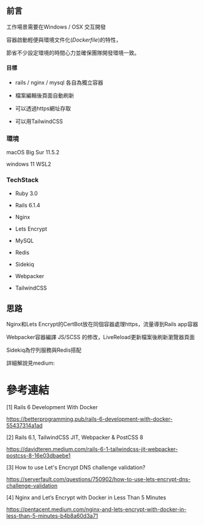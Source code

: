 
## 前言

工作場景需要在Windows / OSX 交互開發

容器啟動輕便與環境文件化(*Dockerfile*)的特性，

節省不少設定環境的時間心力並確保團隊開發環境一致。

#### 目標

- rails / nginx / mysql 各自為獨立容器

- 檔案編輯後頁面自動刷新

- 可以透過https網址存取

- 可以用TailwindCSS

### 環境

macOS Big Sur 11.5.2

windows 11 WSL2

### TechStack

- Ruby 3.0

- Rails 6.1.4

- Nginx

- Lets Encrypt

- MySQL

- Redis

- Sidekiq

- Webpacker

- TailwindCSS

## 思路

Nginx和Lets Encrypt的CertBot放在同個容器處理https，流量導到Rails app容器

Webpacker容器編譯 JS/SCSS 的修改，LiveReload更新檔案後刷新瀏覽器頁面

Sidekiq為佇列服務與Redis搭配

詳細解說見medium: 


# 參考連結

[1]  Rails 6 Development With Docker

https://betterprogramming.pub/rails-6-development-with-docker-55437314a1ad

[2] Rails 6.1, TailwindCSS JIT, Webpacker & PostCSS 8

https://davidteren.medium.com/rails-6-1-tailwindcss-jit-webpacker-postcss-8-16e03dbaebe1

[3]  How to use Let's Encrypt DNS challenge validation?

https://serverfault.com/questions/750902/how-to-use-lets-encrypt-dns-challenge-validation

[4] Nginx and Let’s Encrypt with Docker in Less Than 5 Minutes

https://pentacent.medium.com/nginx-and-lets-encrypt-with-docker-in-less-than-5-minutes-b4b8a60d3a71


